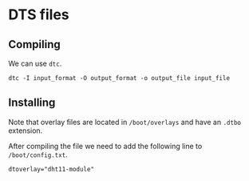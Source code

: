 # DTS files

## Compiling

We can use ``dtc``.
```
dtc -I input_format -O output_format -o output_file input_file
```

## Installing

Note that overlay files are located in ``/boot/overlays`` and have an ``.dtbo`` extension.

After compiling the file we need to add the following line to ``/boot/config.txt``.
```
dtoverlay="dht11-module"
```
